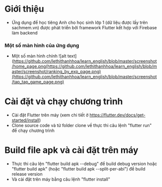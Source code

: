 # Giới thiệu
- Ứng dụng để học tiêng Anh cho học sinh lớp 1 (dữ liệu được lấy trên sachmem.vn) được phát triển bởi framework Flutter kết hợp với Firebase làm backend
### Một số màn hình của ứng dụng
- Một số màn hình chính
![alt text](https://github.com/lethithanhhoa/learn_english/blob/master/screenshot/home_page.png(https://github.com/lethithanhhoa/learn_english/blob/master/screenshot/ranking_by_exp_page.png)(https://github.com/lethithanhhoa/learn_english/blob/master/screenshot/tap_tap_game_page.png)

# Cài đặt và chạy chương trình 
- Cài đặt Flutter trên máy (xem chi tiết ở https://flutter.dev/docs/get-started/install)
- Clone source code và từ folder clone về thực thi câu lệnh "flutter run" để chạy chương trình

# Build file apk và cài đặt trên máy
- Thực thi câu lện "flutter build apk --debug" để build debug version hoặc "flutter build apk" (hoặc "flutter build apk --split-per-abi") để build release version 
- Và cài đặt trên máy bằng câu lệnh "flutter install"
